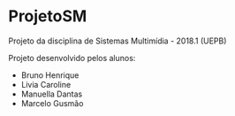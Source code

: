 # ProjetoSM
Projeto da disciplina de Sistemas Multimídia - 2018.1 (UEPB) 

Projeto desenvolvido pelos alunos:

- Bruno Henrique
- Livia Caroline
- Manuella Dantas
- Marcelo Gusmão
